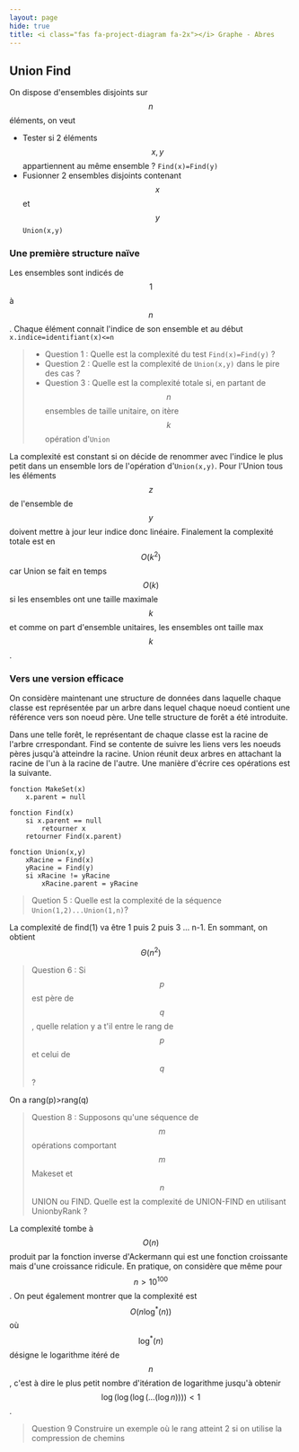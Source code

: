 ```yaml
--- 
layout: page
hide: true
title: <i class="fas fa-project-diagram fa-2x"></i> Graphe - Abres
---
```

<script type="text/javascript" async
  src="https://cdn.mathjax.org/mathjax/latest/MathJax.js?config=TeX-MML-AM_CHTML">
</script>

## <i class="fas fa-project-diagram"></i> Union Find

On dispose d'ensembles disjoints sur $$n$$ éléments, on veut 
+ Tester si 2 éléments $$x,y$$ appartiennent au même ensemble ? `Find(x)=Find(y)`
+ Fusionner 2 ensembles disjoints contenant $$x$$ et $$y$$ `Union(x,y)`

### Une première structure naïve 

Les ensembles sont indicés de $$1$$ à $$n$$. Chaque élément connait l'indice de
son ensemble et au début `x.indice=identifiant(x)<=n`

> + Question 1 : Quelle est la complexité du test `Find(x)=Find(y)` ?
> + Question 2 : Quelle est la complexité de `Union(x,y)` dans le pire des cas ?
> + Question 3 : Quelle est la complexité totale si, en partant de $$n$$ ensembles
> de taille unitaire, on itère $$k$$ opération d'`Union`

La complexité est constant si on décide de renommer avec l'indice le plus petit
dans un ensemble lors de l'opération d'`Union(x,y)`. Pour l'Union tous les
éléments $$z$$ de l'ensemble de $$y$$ doivent mettre à jour leur indice donc
linéaire. Finalement la complexité totale est en $$O(k^2)$$ car Union se fait en
temps $$O(k)$$ si les ensembles ont une taille maximale $$k$$ et comme on part
d'ensemble unitaires, les ensembles ont taille max $$k$$. 

### Vers une version efficace

On considère maintenant une structure de données dans laquelle chaque classe est
représentée par un arbre dans lequel chaque noeud contient une référence vers
son noeud père. Une telle structure de forêt a été introduite. 

Dans une telle forêt, le représentant de chaque classe est la racine de l'arbre
crrespondant. Find se contente de suivre les liens vers les noeuds pères jusqu'à
atteindre la racine. Union réunit deux arbres en attachant la racine de l'un à
la racine de l'autre. Une manière d'écrire ces opérations est la suivante.

```
fonction MakeSet(x)
    x.parent = null

fonction Find(x)
    si x.parent == null
        retourner x
    retourner Find(x.parent)
    
fonction Union(x,y)
    xRacine = Find(x)
    yRacine = Find(y)
    si xRacine != yRacine
        xRacine.parent = yRacine
```

> Quetion 5 : Quelle est la complexité de la séquence `Union(1,2)...Union(1,n)`?

La complexité de find(1) va être 1 puis 2 puis 3 ... n-1. En sommant, on obtient
$$\Theta(n^2)$$

> Question 6 : Si $$p$$ est père de $$q$$, quelle relation y a t'il entre le
> rang de $$p$$ et celui de $$q$$ ?

On a rang(p)>rang(q)

> Question 8 : Supposons qu'une séquence de $$m$$ opérations comportant $$m$$
> Makeset et $$n$$ UNION ou FIND. Quelle est la complexité de UNION-FIND en
> utilisant UnionbyRank ? 

La complexité tombe à $$O(n)$$ produit par la fonction inverse d'Ackermann qui
est une fonction croissante mais d'une croissance ridicule. En pratique, on
considère que même pour $$n>10^100$$. On peut également montrer que la
complexité est $$O(n \log^\ast(n))$$ où $$\log^\ast(n)$$ désigne le logarithme
itéré de $$n$$, c'est à dire le plus petit nombre d'itération de logarithme
jusqu'à obtenir $$\log(\log(\log(...(\log n)))) < 1$$. 

> Question 9 Construire un exemple où le rang atteint 2 si on utilise la
> compression de chemins
